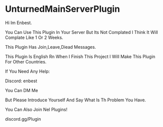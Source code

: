 # UnturnedMainServerPlugin
Hi Im Enbest.

You Can Use This Plugin In Your Server But Its Not Complated I Think It Will Complate Like 1 Or 2 Weeks.

This Plugin Has Join,Leave,Diead Messages.

This Plugin Is English Rn When I Finish This Project I Will Make This Plugin For Other Countries.

If You Need Any Help:

Discord: enbest

You Can DM Me

But Please Introduce Yourself And Say What Is Th Problem You Have.

You Can Also Join Nel Plugins!

discord.gg/Plugin




